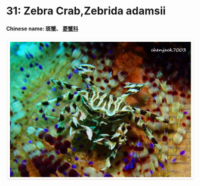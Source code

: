 # 31: Zebra Crab,Zebrida adamsii

#### Chinese name: 斑蟹、 [菱蟹科](https://zh.wikipedia.org/wiki/%E8%8F%B1%E8%9F%B9%E7%A7%91)

![](../../.gitbook/assets/zebra-urchin-crab.jpg)

